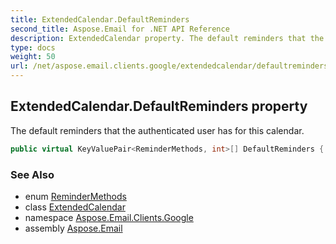 ```yaml
---
title: ExtendedCalendar.DefaultReminders
second_title: Aspose.Email for .NET API Reference
description: ExtendedCalendar property. The default reminders that the authenticated user has for this calendar
type: docs
weight: 50
url: /net/aspose.email.clients.google/extendedcalendar/defaultreminders/
---
```

## ExtendedCalendar.DefaultReminders property

The default reminders that the authenticated user has for this calendar.

```csharp
public virtual KeyValuePair<ReminderMethods, int>[] DefaultReminders { get; set; }
```

### See Also

* enum [ReminderMethods](../../remindermethods/)
* class [ExtendedCalendar](../)
* namespace [Aspose.Email.Clients.Google](../../extendedcalendar/)
* assembly [Aspose.Email](../../../)


